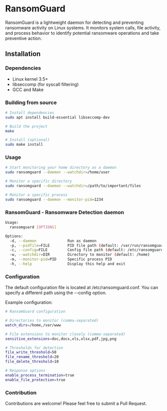 # RansomGuard

RansomGuard is a lightweight daemon for detecting and preventing ransomware activity on Linux systems. It monitors system calls, file activity, and process behavior to identify potential ransomware operations and take preventive action.

## Installation

### Dependencies

- Linux kernel 3.5+
- libseccomp (for syscall filtering)
- GCC and Make

### Building from source

```bash
# Install dependencies
sudo apt install build-essential libseccomp-dev

# Build the project
make

# Install (optional)
sudo make install
```

### Usage
```bash
# Start monitoring your home directory as a daemon
sudo ransomguard --daemon --watchdir=/home/user

# Monitor a specific directory
sudo ransomguard --daemon --watchdir=/path/to/important/files

# Monitor a specific process
sudo ransomguard --daemon --monitor-pid=1234
```



### RansomGuard - Ransomware Detection daemon
```sh
Usage:
  ransomguard [OPTIONS]

Options:
  -d, --daemon              Run as daemon
  -p, --pidfile=FILE        PID file path (default: /var/run/ransomguard.pid)
  -c, --config=FILE         Config file path (default: /etc/ransomguard.conf)
  -w, --watchdir=DIR        Directory to monitor (default: /home)
  -m, --monitor-pid=PID     Specific process PID 
  -h, --help                Display this help and exit
```

### Configuration
The default configuration file is located at /etc/ransomguard.conf. You can specify a different path using the --config option.

Example configuration:

```bash
# RansomGuard configuration

# Directories to monitor (comma-separated)
watch_dirs=/home,/var/www

# File extensions to monitor closely (comma-separated)
sensitive_extensions=doc,docx,xls,xlsx,pdf,jpg,png

# Thresholds for detection
file_write_threshold=50
file_rename_threshold=20
file_delete_threshold=10

# Response options
enable_process_termination=true
enable_file_protection=true
```

### Contribution
Contributions are welcome! Please feel free to submit a Pull Request.


